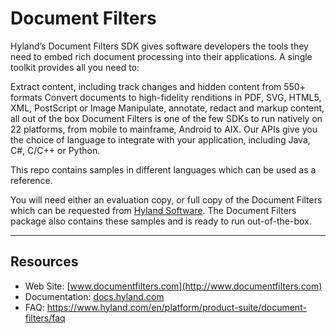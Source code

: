 # Document Filters

Hyland’s Document Filters SDK gives software developers the tools they need to embed rich document processing into their applications. A single toolkit provides all you need to:

Extract content, including track changes and hidden content from 550+ formats
Convert documents to high-fidelity renditions in PDF, SVG, HTML5, XML, PostScript or Image
Manipulate, annotate, redact and markup content, all out of the box
Document Filters is one of the few SDKs to run natively on 22 platforms, from mobile to mainframe, Android to AIX. Our APIs give you the choice of language to integrate with your application, including Java, C#, C/C++ or Python.

This repo contains samples in different languages which can be used as a reference. 

You will need either an evaluation copy, or full copy of the Document Filters which can be requested from [Hyland Software](http://www.documentfilters.com). The Document Filters package also contains these samples and is ready to run out-of-the-box.

---

## Resources

- Web Site: [www.documentfilters.com](http://www.documentfilters.com)
- Documentation: [docs.hyland.com](https://docs.hyland.com/Portal_Public/Products/en/Document_Filters.htm)
- FAQ: https://www.hyland.com/en/platform/product-suite/document-filters/faq